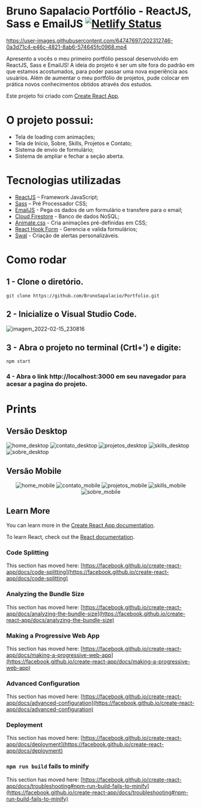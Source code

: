 # Bruno Sapalacio Portfólio - ReactJS, Sass e EmailJS [![Netlify Status](https://api.netlify.com/api/v1/badges/da4ebae3-d5ac-405e-9865-2e2359ad6368/deploy-status)](https://app.netlify.com/sites/brunosapalacio/deploys)



https://user-images.githubusercontent.com/64747697/202312746-0a3d71c4-e46c-4821-8ab6-574645fc0968.mp4




Apresento a vocês o meu primeiro portfólio pessoal desenvolvido em ReactJS, Sass e EmailJS! A ideia do projeto é ser um site fora do padrão em que estamos acostumados, para poder passar uma nova experiência aos usuários. Além de aumentar o meu portfólio de projetos, pude colocar em prática novos conhecimentos obtidos através dos estudos.

Este projeto foi criado com [Create React App](https://github.com/facebook/create-react-app).
# O projeto possui: 
- Tela de loading com animações;
- Tela de Início, Sobre, Skills, Projetos e Contato;
- Sistema de envio de formulário;
- Sistema de ampliar e fechar a seção aberta.

# Tecnologias utilizadas
- [ReactJS](https://pt-br.reactjs.org/) – Framework JavaScript;
- [Sass](https://sass-lang.com/) – Pré Processador CSS;
- [EmailJS](https://www.emailjs.com/) - Pega os dados de um formulário e transfere para o email; 
- [Cloud Firestore](https://firebase.google.com/products/firestore?hl=pt-br&gclid=Cj0KCQjw3eeXBhD7ARIsAHjssr9wNpPcR5qdcIwL2ZCGVcwOrwgyBNKueys3jXiXMGkFc_8IcLi-sU8aAr7IEALw_wcB&gclsrc=aw.ds) - Banco de dados NoSQL;
- [Animate.css](https://animate.style/) - Cria animações pré-definidas em CSS;
- [React Hook Form](https://react-hook-form.com/) - Gerencia e valida formulários; 
- [Swal](https://sweetalert2.github.io/) - Criação de alertas personalizáveis. 

# Como rodar

## 1 - Clone o diretório.
```shell
git clone https://github.com/BrunoSapalacio/Portfolio.git
```
## 2 - Inicialize o Visual Studio Code.

![imagem_2022-02-15_230816](https://user-images.githubusercontent.com/64747697/154182802-2002da45-bf9e-483b-81c2-255474be9028.png)

## 3 - Abra o projeto no terminal (Crtl+') e digite:
```shell
npm start
```

### 4 - Abra o link http://localhost:3000 em seu navegador para acesar a pagina do projeto.

# Prints
## Versão Desktop
![home_desktop](https://user-images.githubusercontent.com/64747697/203447224-783f3a99-603b-48ac-b82c-280de2a09459.png)
![contato_desktop](https://user-images.githubusercontent.com/64747697/199564074-4c056e74-34f7-4658-884e-6433246e3e48.png)
![projetos_desktop](https://user-images.githubusercontent.com/64747697/199564080-ad096cd1-9879-4665-bc87-a7b1ba304ba7.png)
![skills_desktop](https://user-images.githubusercontent.com/64747697/201246877-35b2b0f3-04b9-4b1c-bf26-497edbdf40e9.png)
![sobre_desktop](https://user-images.githubusercontent.com/64747697/199564084-c178ed8b-7307-415b-ae34-48981e67a6bd.png)

## Versão Mobile
<div align="center">

![home_mobile](https://user-images.githubusercontent.com/64747697/203447246-09526b6f-9335-4273-bf39-1f20e554d9ed.png)
![contato_mobile](https://user-images.githubusercontent.com/64747697/199564258-3cd9e6f9-2157-4045-bd50-141d81b2a0cc.png)
![projetos_mobile](https://user-images.githubusercontent.com/64747697/199564265-eaec32dc-b90f-4e4b-80a9-f9b12c91d482.png)
![skills_mobile](https://user-images.githubusercontent.com/64747697/201246904-9504c9e7-41a4-4f73-afce-865d174167cd.png)
![sobre_mobile](https://user-images.githubusercontent.com/64747697/199564274-be3ed896-2166-4f96-85df-a0e6f5395013.png)

</div>

## Learn More

You can learn more in the [Create React App documentation](https://facebook.github.io/create-react-app/docs/getting-started).

To learn React, check out the [React documentation](https://reactjs.org/).

### Code Splitting

This section has moved here: [https://facebook.github.io/create-react-app/docs/code-splitting](https://facebook.github.io/create-react-app/docs/code-splitting)

### Analyzing the Bundle Size

This section has moved here: [https://facebook.github.io/create-react-app/docs/analyzing-the-bundle-size](https://facebook.github.io/create-react-app/docs/analyzing-the-bundle-size)

### Making a Progressive Web App

This section has moved here: [https://facebook.github.io/create-react-app/docs/making-a-progressive-web-app](https://facebook.github.io/create-react-app/docs/making-a-progressive-web-app)

### Advanced Configuration

This section has moved here: [https://facebook.github.io/create-react-app/docs/advanced-configuration](https://facebook.github.io/create-react-app/docs/advanced-configuration)

### Deployment

This section has moved here: [https://facebook.github.io/create-react-app/docs/deployment](https://facebook.github.io/create-react-app/docs/deployment)

### `npm run build` fails to minify

This section has moved here: [https://facebook.github.io/create-react-app/docs/troubleshooting#npm-run-build-fails-to-minify](https://facebook.github.io/create-react-app/docs/troubleshooting#npm-run-build-fails-to-minify)
